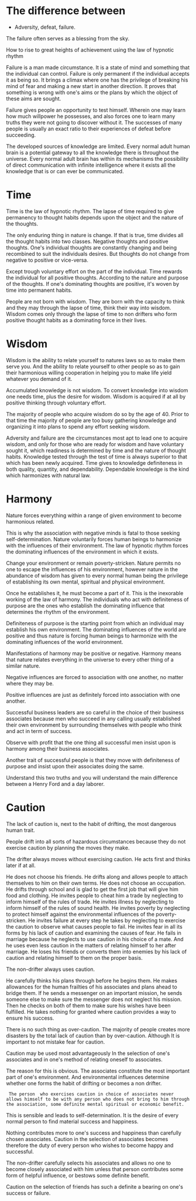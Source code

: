 # The difference between 

- Adversity, defeat, failure.

The failure often serves as a blessing from the sky. 

How to rise to great heights of achievement using the law of hypnotic rhythm

Failure is a man made circumstance. It is a state of mind and something that the individual can control. Failure is only permanent if the individual accepts it as being so. It brings a climax where one has the privilege of breaking his mind of fear and making a new start in another direction. It proves that something is wrong with one's aims or the plans by which the object of these aims are sought.

Failure gives people an opportunity to test himself. Wherein one may learn how much willpower he possesses, and also forces one to learn many truths they were not going to discover without it. The successes of many people is usually an exact ratio to their experiences of defeat before succeeding.



The developed sources of knowledge are limited. Every normal adult human brain is a potential gateway to all the knowledge there is throughout the universe. Every normal adult brain has within its mechanisms the possibility of direct communication with infinite intelligence where it exists all the knowledge that is or can ever be communicated.


# Time

Time is the law of hypnotic rhythm. The lapse of time required to give permanency to thought habits depends upon the object and the nature of the thoughts. 

The only enduring thing in nature is change. If that is true, time divides all the thought habits into two classes. Negative thoughts and positive thoughts. One's individual thoughts are constantly changing and being recombined to suit the individuals desires. But thoughts do not change from negative to positive or vice-versa. 

Except trough voluntary effort on the part of the individual. Time rewards the individual for all positive thoughts. According to the nature and purpose of the thoughts. If one's dominating thoughts are positive, it's woven by time into permanent habits.

People are not born with wisdom. They are born with the capacity to think and they may through the lapse of time, think their way into wisdom. Wisdom comes only through the lapse of time to non drifters who form positive thought habits as a dominating force in their lives. 

# Wisdom

Wisdom is the ability to relate yourself to natures laws so as to make them serve you. And the ability to relate yourself to other people so as to gain their harmonious willing cooperation in helping you to make life yield whatever you demand of it. 

Accumulated knowledge is not wisdom. To convert knowledge into wisdom one needs time, plus the desire for wisdom. Wisdom is acquired if at all by positive thinking through voluntary effort. 

The majority of people who acquire wisdom do so by the age of 40. Prior to that time the majority of people are too busy gathering knowledge and organizing it into plans to spend any effort seeking wisdom. 

Adversity and failure are the circumstances most apt to lead one to acquire wisdom, and only for those who are ready for wisdom and have voluntary sought it, which readiness is determined by time and the nature of thought habits. Knowledge tested through the test of time is always superior to that which has been newly acquired. Time gives to knowledge definiteness in both quality, quantity, and dependability. Dependable knowledge is the kind which harmonizes with natural law.

# Harmony

Nature forces everything within a range of given environment to become harmonious related. 

This is why the association with negative minds is fatal to those seeking self-determination. Nature voluntarily forces human beings to harmonize with the influences  of their environment. The law of hypnotic rhythm forces the dominating influences of the environment in which it exists. 

Change your environment or remain poverty-stricken. Nature permits no one to escape the influences of his environment, however nature in the abundance of wisdom has given to every normal human being the privilege of establishing its own mental, spiritual and physical environment. 

Once he establishes it, he must become a part of it. This is the inexorable working of the law of harmony. The individuals who act with definiteness of purpose are the ones who establish the dominating influence that determines the rhythm of the environment. 

Definiteness of purpose is the starting point from which an individual may establish his own environment. The dominating influences of the world are positive and thus nature is forcing human beings to harmonize with the dominating influences of the world environment. 

Manifestations of harmony may be positive or negative. Harmony means that nature relates everything in the universe to every other thing of a similar nature. 

Negative influences are forced to association with one another, no matter where they may be. 

Positive influences are just as definitely forced into association with one another. 

Successful business leaders are so careful in the choice of their business associates because men who succeed in any calling usually established their own environment by surrounding themselves with people who think and act in term of success.  

Observe with profit that the one thing all successful men insist upon is harmony  among their business associates. 

Another trait of successful people is that they move with definiteness of purpose and insist upon their associates doing the same. 

Understand this two truths and you will understand the main difference between a Henry Ford and a day laborer.


# Caution

The lack of caution is, next to the habit of drifting, the most dangerous human trait.

People drift into all sorts of hazardous circumstances because they do not exercise caution by planning the moves they make.

The drifter always moves without exercising caution. He acts first and thinks later if at all.

He does not choose his friends. He drifts along and allows people to attach themselves to him on their own terms. He does not choose an occupation. He drifts through school and is glad to get the first job that will give him food and clothing. He invites people to cheat him a trade by neglecting to inform himself of the rules of trade. He invites illness by neglecting to inform himself of the rules of sound health. He invites poverty by neglecting to protect himself  against the environmental influences of the poverty-stricken. He invites failure at every step he takes by neglecting to exercise the caution to observe what causes people to fail.  He invites fear in all its forms by his lack of caution and examining the causes of fear. He fails in marriage because he neglects to use caution in his choice of a mate. And he uses even less caution in the matters of relating himself to her after marriage. He loses his friends or converts them into enemies by his lack of caution and relating himself to them on the proper basis.

 The non-drifter always uses caution.
 
 He carefully thinks his plans through before he begins them. He makes allowances for the human frailties  of his associates and plans ahead to bridge them. If he sends a messenger on an important mission, he sends someone else to make sure the messenger does not neglect his mission. Then he checks on both of them to make sure his wishes have been fulfilled. He takes nothing for granted where caution provides a way to ensure his success.
 
 There is no such thing as over-caution. The majority of people creates more disasters by the total lack of caution than by over-caution. Although It is important to not mistake fear for caution. 
 
 Caution may be used most advantageously In the selection of one's associates and in one's method of relating oneself to  associates. 
 
 The reason for this is obvious. The associates constitute the most important part of one's environment. And environmental influences determine whether one forms the habit of drifting or becomes a non drifter.
 
	 The person  who exercises caution in choice of associates never allows himself to be with any person who does not bring to him through the association, some definite mental spiritual or economic benefit. 
	 
This is sensible and leads to self-determination. It is the desire of every normal person to find material success and happiness. 

Nothing  contributes more to one's success and happiness than carefully chosen associates. Caution in the selection of associates becomes therefore the duty of every person who wishes to become happy and successful. 

The non-drifter carefully selects his associates and allows no one to become closely associated with him unless that person contributes some form of helpful influence, or bestows some definite benefit. 

Caution on the selection of friends has such a definite a bearing on one's success or failure.
